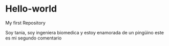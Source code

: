 # Hello-world
My first Repository

Soy tania, soy ingeniera biomedica y estoy enamorada de un pingüino
este es mi segundo comentario
